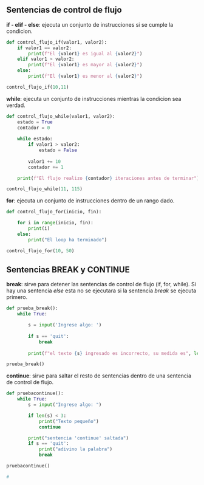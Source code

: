 ## Sentencias de control de flujo

**if - elif - else**: ejecuta un conjunto de instrucciones si se cumple la condicion.

```python
def control_flujo_if(valor1, valor2):
    if valor1 == valor2:
        print(f"El {valor1} es igual al {valor2}")
    elif valor1 > valor2:
        print(f"El {valor1} es mayor al {valor2}")
    else:
        print(f"El {valor1} es menor al {valor2}")

control_flujo_if(10,11)
``` 

**while**: ejecuta un conjunto de instrucciones mientras la condicion sea verdad.

```python
def control_flujo_while(valor1, valor2):
    estado = True 
    contador = 0
    
    while estado:
        if valor1 > valor2:
            estado = False
        
        valor1 += 10 
        contador += 1

    print(f"El flujo realizo {contador} iteraciones antes de terminar")

control_flujo_while(11, 115)
``` 

**for**: ejecuta un conjunto de instrucciones dentro de un rango dado.

```python
def control_flujo_for(inicio, fin):

    for i in range(inicio, fin):
        print(i)
    else:
        print("El loop ha terminado")

control_flujo_for(10, 50)
``` 

## Sentencias BREAK y CONTINUE

**break**: sirve para detener las sentencias de control de flujo (if, for, while). Si hay una sentencia *else* esta no se ejecutara si la sentencia *break* se ejecuta primero.

```python
def prueba_break():
    while True:

        s = input('Ingrese algo: ')
        
        if s == 'quit':
            break
        
        print(f"el texto {s} ingresado es incorrecto, su medida es", len(s), "sigua intentando")

prueba_break()
``` 

**continue**: sirve para saltar el resto de sentencias dentro de una sentencia de control de flujo. 

```python
def pruebacontinue():
    while True:
        s = input("Ingrese algo: ")

        if len(s) < 3:
            print("Texto pequeño")
            continue

        print("sentencia 'continue' saltada")
        if s == 'quit':
            print("adivino la palabra")
            break

pruebacontinue()
``` 



```python
#
``` 
